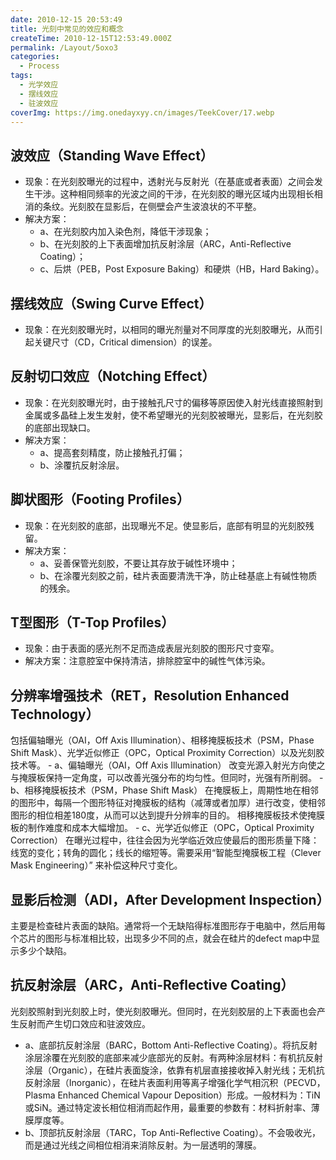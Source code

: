 ```yaml
---
date: 2010-12-15 20:53:49
title: 光刻中常见的效应和概念
createTime: 2010-12-15T12:53:49.000Z
permalink: /Layout/5oxo3
categories:
  - Process
tags:
  - 光学效应
  - 摆线效应
  - 驻波效应
coverImg: https://img.onedayxyy.cn/images/TeekCover/17.webp
---
```


## 波效应（Standing Wave Effect）  
-  现象：在光刻胶曝光的过程中，透射光与反射光（在基底或者表面）之间会发生干涉。这种相同频率的光波之间的干涉，在光刻胶的曝光区域内出现相长相消的条纹。光刻胶在显影后，在侧壁会产生波浪状的不平整。 
- 解决方案：
	- a、在光刻胶内加入染色剂，降低干涉现象；
	- b、在光刻胶的上下表面增加抗反射涂层（ARC，Anti-Reflective Coating）；
	- c、后烘（PEB，Post Exposure Baking）和硬烘（HB，Hard Baking）。 
## 摆线效应（Swing Curve Effect） 
- 现象：在光刻胶曝光时，以相同的曝光剂量对不同厚度的光刻胶曝光，从而引起关键尺寸（CD，Critical dimension）的误差。 
## 反射切口效应（Notching Effect） 
- 现象：在光刻胶曝光时，由于接触孔尺寸的偏移等原因使入射光线直接照射到金属或多晶硅上发生发射，使不希望曝光的光刻胶被曝光，显影后，在光刻胶的底部出现缺口。 
- 解决方案：
	- a、提高套刻精度，防止接触孔打偏；
	- b、涂覆抗反射涂层。 
## 脚状图形（Footing Profiles） 
- 现象：在光刻胶的底部，出现曝光不足。使显影后，底部有明显的光刻胶残留。 
- 解决方案：
	- a、妥善保管光刻胶，不要让其存放于碱性环境中；
	- b、在涂覆光刻胶之前，硅片表面要清洗干净，防止硅基底上有碱性物质的残余。
## T型图形（T-Top Profiles） 
- 现象：由于表面的感光剂不足而造成表层光刻胶的图形尺寸变窄。 
- 解决方案：注意腔室中保持清洁，排除腔室中的碱性气体污染。 
## 分辨率增强技术（RET，Resolution Enhanced Technology） 
包括偏轴曝光（OAI，Off Axis Illumination）、相移掩膜板技术（PSM，Phase Shift Mask）、光学近似修正（OPC，Optical Proximity Correction）以及光刻胶技术等。 
	- a、偏轴曝光（OAI，Off Axis Illumination） 改变光源入射光方向使之与掩膜板保持一定角度，可以改善光强分布的均匀性。但同时，光强有所削弱。 
	- b、相移掩膜板技术（PSM，Phase Shift Mask） 在掩膜板上，周期性地在相邻的图形中，每隔一个图形特征对掩膜板的结构（减薄或者加厚）进行改变，使相邻图形的相位相差180度，从而可以达到提升分辨率的目的。 相移掩膜板技术使掩膜板的制作难度和成本大幅增加。
	- c、光学近似修正（OPC，Optical Proximity Correction） 在曝光过程中，往往会因为光学临近效应使最后的图形质量下降：线宽的变化；转角的圆化；线长的缩短等。需要采用“智能型掩膜板工程（Clever Mask Engineering）” 来补偿这种尺寸变化。 
## 显影后检测（ADI，After Development Inspection）
主要是检查硅片表面的缺陷。通常将一个无缺陷得标准图形存于电脑中，然后用每个芯片的图形与标准相比较，出现多少不同的点，就会在硅片的defect map中显示多少个缺陷。 
## 抗反射涂层（ARC，Anti-Reflective Coating）
光刻胶照射到光刻胶上时，使光刻胶曝光。但同时，在光刻胶层的上下表面也会产生反射而产生切口效应和驻波效应。 
- a、底部抗反射涂层（BARC，Bottom Anti-Reflective Coating）。将抗反射涂层涂覆在光刻胶的底部来减少底部光的反射。有两种涂层材料：有机抗反射涂层（Organic），在硅片表面旋涂，依靠有机层直接接收掉入射光线；无机抗反射涂层（Inorganic），在硅片表面利用等离子增强化学气相沉积（PECVD，Plasma Enhanced Chemical Vapour Deposition）形成。一般材料为：TiN或SiN。通过特定波长相位相消而起作用，最重要的参数有：材料折射率、薄膜厚度等。 
- b、顶部抗反射涂层（TARC，Top Anti-Reflective Coating）。不会吸收光，而是通过光线之间相位相消来消除反射。为一层透明的薄膜。
